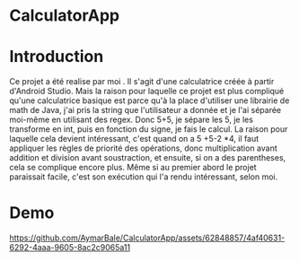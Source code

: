 # CalculatorApp


<h1>Introduction </h1>

<p>Ce projet a été realise par moi . Il s'agit d'une calculatrice créée à partir d'Android Studio. Mais la raison pour laquelle ce projet est plus compliqué qu'une calculatrice basique est parce qu'à la place d'utiliser une librairie de math de Java, j'ai pris la string que l'utilisateur a donnée et je l'ai séparée moi-même en utilisant des regex. Donc 5+5, je sépare les 5, je les transforme en int, puis en fonction du signe, je fais le calcul. La raison pour laquelle cela devient intéressant, c'est quand on a 5 +5-2 *4, il faut appliquer les règles de priorité des opérations, donc multiplication avant addition et division avant soustraction, et ensuite, si on a des parentheses, cela se complique encore plus. Même si au premier abord le projet paraissait facile, c'est son exécution qui l'a rendu intéressant, selon moi.</p>

<h1>Demo</h1>



https://github.com/AymarBale/CalculatorApp/assets/62848857/4af40631-6292-4aaa-9605-8ac2c9065a11


